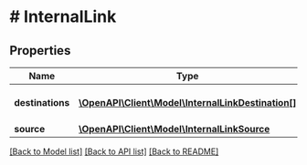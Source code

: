 # # InternalLink

## Properties

Name | Type | Description | Notes
------------ | ------------- | ------------- | -------------
**destinations** | [**\OpenAPI\Client\Model\InternalLinkDestination[]**](InternalLinkDestination.md) | InternalLink destinations configuration. |
**source** | [**\OpenAPI\Client\Model\InternalLinkSource**](InternalLinkSource.md) |  |

[[Back to Model list]](../../README.md#models) [[Back to API list]](../../README.md#endpoints) [[Back to README]](../../README.md)
